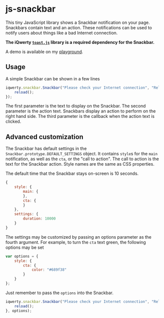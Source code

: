 # js-snackbar

This tiny JavaScript library shows a Snackbar notification on your page. Snackbars contain text and an action. These notifications can be used to notify users about things like a bad Internet connection.

**The iQwerty [`toast.js`](https://github.com/mlcheng/js-toast) library is a required dependency for the Snackbar.**

A demo is available on my [playground](https://www.michaelcheng.us/playground/lib-js/snackbar/).

## Usage
A simple Snackbar can be shown in a few lines

```javascript
iqwerty.snackbar.Snackbar("Please check your Internet connection", "Reload", function() {
	reload();
});
```

The first parameter is the text to display on the Snackbar. The second parameter is the action text. Snackbars display an action to perform on the right hand side. The third parameter is the callback when the action text is clicked.

## Advanced customization
The Snackbar has default settings in the `Snackbar.prototype.DEFAULT_SETTINGS` object. It contains `style`s for the `main` notification, as well as the `cta`, or the "call to action". The call to action is the text for the Snackbar action. Style names are the same as CSS properties.

The default time that the Snackbar stays on-screen is 10 seconds.

```javascript
{
	style: {
		main: {
		},
		cta: {
		}
	},
	settings: {
		duration: 10000
	}
}
```

The settings may be customized by passing an options parameter as the fourth argument. For example, to turn the `cta` text green, the following options may be set

```javascript
var options = {
	style: {
		cta: {
			color: "#689f38"
		}
	}
};
```

Just remember to pass the `options` into the Snackbar.

```javascript
iqwerty.snackbar.Snackbar("Please check your Internet connection", "Reload", function() {
	reload();
}, options);
```
